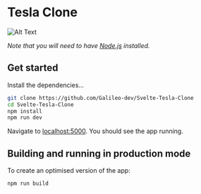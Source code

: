 # Tesla Clone



![Alt Text](demo_images/demo.gif)


*Note that you will need to have [Node.js](https://nodejs.org) installed.*


## Get started

Install the dependencies...

```bash
git clone https://github.com/Galileo-dev/Svelte-Tesla-Clone
cd Svelte-Tesla-Clone
npm install
npm run dev
```

Navigate to [localhost:5000](http://localhost:5000). You should see the app running. 

## Building and running in production mode

To create an optimised version of the app:

```bash
npm run build
```

